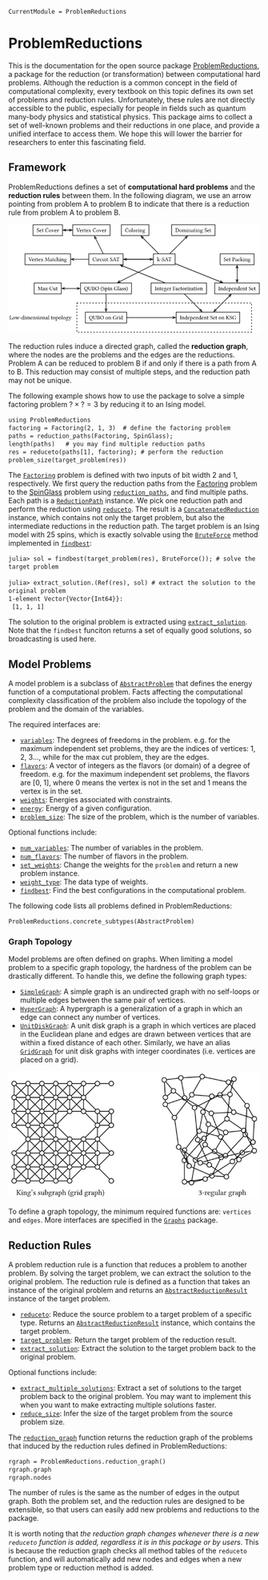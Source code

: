 ```@meta
CurrentModule = ProblemReductions
```

# ProblemReductions

This is the documentation for the open source package [ProblemReductions](https://github.com/GiggleLiu/ProblemReductions.jl),
a package for the reduction (or transformation) between computational hard problems.
Although the reduction is a common concept in the field of computational complexity, every textbook on this topic defines its own set of problems and reduction rules.
Unfortunately, these rules are not directly accessible to the public, especially for people in fields such as quantum many-body physics and statistical physics.
This package aims to collect a set of well-known problems and their reductions in one place, and provide a unified interface to access them.
We hope this will lower the barrier for researchers to enter this fascinating field.

## Framework

ProblemReductions defines a set of **computational hard problems** and the **reduction rules** between them. In the following diagram, we use an arrow pointing from problem A to problem B to indicate that there is a reduction rule from problem A to problem B.

![](./assets/reduction.svg)

The reduction rules induce a directed graph, called the **reduction graph**, where the nodes are the problems and the edges are the reductions.
Problem A can be reduced to problem B if and only if there is a path from A to B.
This reduction may consist of multiple steps, and the reduction path may not be unique.

The following example shows how to use the package to solve a simple factoring problem $? \times ? = 3$ by reducing it to an Ising model.
```@repl reduction_graph
using ProblemReductions
factoring = Factoring(2, 1, 3)  # define the factoring problem
paths = reduction_paths(Factoring, SpinGlass);
length(paths)   # you may find multiple reduction paths
res = reduceto(paths[1], factoring); # perform the reduction
problem_size(target_problem(res))
```
The [`Factoring`](@ref) problem is defined with two inputs of bit width 2 and 1, respectively.
We first query the reduction paths from the [Factoring](@ref) problem to the [SpinGlass](@ref) problem using [`reduction_paths`](@ref), and find multiple paths.
Each path is a [`ReductionPath`](@ref) instance.
We pick one reduction path and perform the reduction using [`reduceto`](@ref). The result is a [`ConcatenatedReduction`](@ref) instance, which contains not only the target problem, but also the intermediate reductions in the reduction path.
The target problem is an Ising model with 25 spins, which is exactly solvable using the [`BruteForce`](@ref) method implemented in [`findbest`](@ref):

```julia-repl
julia> sol = findbest(target_problem(res), BruteForce()); # solve the target problem

julia> extract_solution.(Ref(res), sol) # extract the solution to the original problem
1-element Vector{Vector{Int64}}:
 [1, 1, 1]
```

The solution to the original problem is extracted using [`extract_solution`](@ref). Note that the `findbest` funciton returns a set of equally good solutions, so broadcasting is used here.

## Model Problems
A model problem is a subclass of [`AbstractProblem`](@ref) that defines the energy function of a computational problem.
Facts affecting the computational complexity classification of the problem also include the topology of the problem and the domain of the variables.

The required interfaces are:
- [`variables`](@ref): The degrees of freedoms in the problem.
    e.g. for the maximum independent set problems, they are the indices of vertices: 1, 2, 3...,
    while for the max cut problem, they are the edges.
- [`flavors`](@ref): A vector of integers as the flavors (or domain) of a degree of freedom.
    e.g. for the maximum independent set problems, the flavors are [0, 1], where 0 means the vertex is not in the set and 1 means the vertex is in the set.
- [`weights`](@ref): Energies associated with constraints.
- [`energy`](@ref): Energy of a given configuration.
- [`problem_size`](@ref): The size of the problem, which is the number of variables.

Optional functions include:
- [`num_variables`](@ref): The number of variables in the problem.
- [`num_flavors`](@ref): The number of flavors in the problem.
- [`set_weights`](@ref): Change the weights for the `problem` and return a new problem instance.
- [`weight_type`](@ref): The data type of weights.
- [`findbest`](@ref): Find the best configurations in the computational problem.

The following code lists all problems defined in ProblemReductions:
```@repl reduction_graph
ProblemReductions.concrete_subtypes(AbstractProblem)
```


### Graph Topology

Model problems are often defined on graphs. When limiting a model problem to a specific graph topology, the hardness of the problem can be drastically different.
To handle this, we define the following graph types:

- [`SimpleGraph`](https://juliagraphs.org/Graphs.jl/dev/core_functions/simplegraphs/#Graphs.SimpleGraphs.SimpleGraph): A simple graph is an undirected graph with no self-loops or multiple edges between the same pair of vertices.
- [`HyperGraph`](@ref): A hypergraph is a generalization of a graph in which an edge can connect any number of vertices.
- [`UnitDiskGraph`](@ref): A unit disk graph is a graph in which vertices are placed in the Euclidean plane and edges are drawn between vertices that are within a fixed distance of each other. Similarly, we have an alias [`GridGraph`](@ref) for unit disk graphs with integer coordinates (i.e. vertices are placed on a grid).

![](./assets/graphtypes.svg)

To define a graph topology, the minimum required functions are: `vertices` and `edges`. More interfaces are specified in the [`Graphs`](https://juliagraphs.org/Graphs.jl/dev/) package.


## Reduction Rules

A problem reduction rule is a function that reduces a problem to another problem. By solving the target problem, we can extract the solution to the original problem. The reduction rule is defined as a function that takes an instance of the original problem and returns an [`AbstractReductionResult`](@ref) instance of the target problem.

- [`reduceto`](@ref): Reduce the source problem to a target problem of a specific type. Returns an [`AbstractReductionResult`](@ref) instance, which contains the target problem.
- [`target_problem`](@ref): Return the target problem of the reduction result.
- [`extract_solution`](@ref): Extract the solution to the target problem back to the original problem.

Optional functions include:
- [`extract_multiple_solutions`](@ref): Extract a set of solutions to the target problem back to the original problem. You may want to implement this when you want to make extracting multiple solutions faster.
- [`reduce_size`](@ref): Infer the size of the target problem from the source problem size.

The [`reduction_graph`](@ref) function returns the reduction graph of the problems that induced by the reduction rules defined in ProblemReductions:
```@repl reduction_graph
rgraph = ProblemReductions.reduction_graph()
rgraph.graph
rgraph.nodes
```
The number of rules is the same as the number of edges in the output graph.
Both the problem set, and the reduction rules are designed to be extensible, so that users can easily add new problems and reductions to the package.

It is worth noting that _the reduction graph changes whenever there is a new `reduceto` function is added, regardless it is in this package or by users_.
This is because the reduction graph checks all method tables of the `reduceto` function, and will automatically add new nodes and edges when a new problem type or reduction method is added.